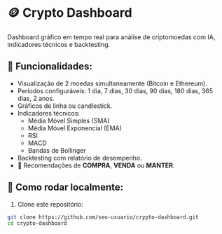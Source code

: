 # 🪙 Crypto Dashboard

Dashboard gráfico em tempo real para análise de criptomoedas com IA, indicadores técnicos e backtesting.

## 🚀 Funcionalidades:
- Visualização de 2 moedas simultaneamente (Bitcoin e Ethereum).
- Períodos configuráveis: 1 dia, 7 dias, 30 dias, 90 dias, 180 dias, 365 dias, 2 anos.
- Gráficos de linha ou candlestick.
- Indicadores técnicos:
  - Média Móvel Simples (SMA)
  - Média Móvel Exponencial (EMA)
  - RSI
  - MACD
  - Bandas de Bollinger
- Backtesting com relatório de desempenho.
- 🚦 Recomendações de **COMPRA**, **VENDA** ou **MANTER**.

## 🔧 Como rodar localmente:
1. Clone este repositório:
```bash
git clone https://github.com/seu-usuario/crypto-dashboard.git
cd crypto-dashboard
